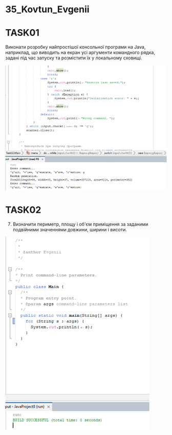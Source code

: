 
# 35_Kovtun_Evgenii
# TASK01

Виконати розробку найпростішої консольної програми на Java, наприклад, що виводить на екран усі аргументи командного рядка, задані під час запуску та розмістити їх у локальному сховищі.

![enter image description here](https://github.com/Zheka2025/35_Kovtun_Evgenii/blob/master/Image/Task01.png?raw=true)

# TASK02

7. Визначити периметр, площу і об'єм приміщення за заданими подвійними значеннями довжини, ширини і висоти.

![enter image description here](https://github.com/Zheka2025/35_Kovtun_Evgenii/blob/master/Image/Task02.png?raw=true)
